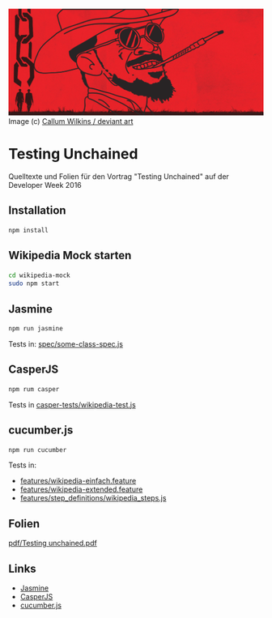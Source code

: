 ![Testing unchained](unchained.png)
Image (c) [Callum Wilkins / deviant art](http://callumwilkins.deviantart.com/art/Django-Unchained-Wallpaper-391966509)

# Testing Unchained
Quelltexte und Folien für den Vortrag "Testing Unchained" auf der Developer Week 2016

## Installation
```bash
npm install
```

## Wikipedia Mock starten
```bash
cd wikipedia-mock
sudo npm start
```

## Jasmine
```bash
npm run jasmine
```

Tests in: [spec/some-class-spec.js](spec/some-class-spec.js)

## CasperJS
```bash
npm rum casper
```

Tests in [casper-tests/wikipedia-test.js](casper-tests/wikipedia-test.js)

## cucumber.js
```bash
npm run cucumber
```

Tests in:
- [features/wikipedia-einfach.feature](features/wikipedia-einfach.feature)
- [features/wikipedia-extended.feature](features/wikipedia-extended.feature)
- [features/step_definitions/wikipedia_steps.js](features/step_definitions/wikipedia_steps.js)

## Folien
[pdf/Testing unchained.pdf](pdf/Testing%20unchained.pdf)

## Links
- [Jasmine](http://jasmine.github.io/)
- [CasperJS](http://casperjs.org/)
- [cucumber.js](https://github.com/cucumber/cucumber-js)
